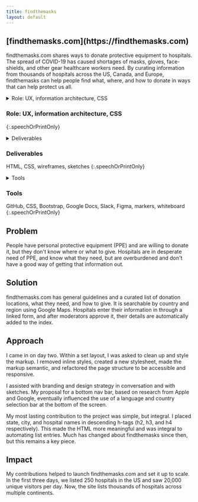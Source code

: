 ```yaml
---
title: findthemasks
layout: default
---
```


<article class="projContainer" markdown="1">
<div class="projLimitWidth" markdown="1">
<h1 class="centerGrid" markdown="1">[findthemasks.com](https://findthemasks.com)</h1>

findthemasks.com shares ways to donate protective equipment to hospitals. The spread of COVID-19 has caused shortages of masks, gloves, face-shields, and other gear healthcare workers need. By curating information from thousands of hospitals across the US, Canada, and Europe, findthemasks can help people find what, where, and how to donate in ways that can help protect us all.

<section markdown="1">
<details aria-expanded="true/false" tabindex="0" role="button" class="smallerBreak screenOnly">
<summary>Role: UX, information architecture, CSS</summary>
<div>
Working with the product owner and devops lead, I designed the HTML and CSS information architecture and styling for the site launch, and assisted with subsequent testing and improvements.
</div>
</details>

<h3 class="speechOrPrintOnly">Role: UX, information architecture, CSS</h3> <!-- accessible version of above -->

<!-- accessible copy of details of role -->
{:.speechOrPrintOnly}

<details aria-expanded="true/false" tabindex="0" role="button" class="smallestBreak screenOnly">
<summary>Deliverables</summary>
<div>
HTML, CSS, wireframes, sketches, site prototypes
</div>
</details>

<h3 class="speechOrPrintOnly">Deliverables</h3> <!-- accessible version of above -->

HTML, CSS, wireframes, sketches
{:.speechOrPrintOnly}

<details aria-expanded="true/false" tabindex="0" role="button" class="smallestBreak screenOnly">
<summary>Tools</summary>
<div>
GitHub, CSS, Bootstrap, Google Docs, Slack, Figma, markers, whiteboard
</div>
</details>

<h3 class="speechOrPrintOnly">Tools</h3> <!-- accessible version of above -->

GitHub, CSS, Bootstrap, Google Docs, Slack, Figma, markers, whiteboard
{:.speechOrPrintOnly}
</section>

<section class="medBreak" markdown="1">
<h2 class="centerGrid" markdown="1">Problem</h2>

People have personal protective equipment (PPE) and are willing to donate it, but they don't know where or what to give. Hospitals are in desperate need of PPE, and know what they need, but are overburdened and don't have a good way of getting that information out.
</section>

<section class="medBreak" markdown="1">
<h2 class="centerGrid" markdown="1">Solution</h2>

findthemasks.com has general guidelines and a curated list of donation locations, what they need, and how to give. It is searchable by country and region using Google Maps. Hospitals enter their information in through a linked form, and after moderators approve it, their details are automatically added to the index.
</section>

<section class="medBreak" markdown="1">
<h2 class="centerGrid" markdown="1">Approach</h2>

I came in on day two. Within a set layout, I was asked to clean up and style the markup. I removed inline styles, created a new stylesheet, made the markup semantic, and refactored the page structure to be accessible and responsive.

I assisted with branding and design strategy in conversation and with sketches. My proposal for a bottom nav bar, based on research from Apple and Google, eventually influenced the use of a language and country selection bar at the bottom of the screen.

My most lasting contribution to the project was simple, but integral. I placed state, city, and hospital names in descending h-tags (h2, h3, and h4 respectively). This made the HTML more meaningful and was integral to automating list entries. Much has changed about findthemasks since then, but this remains a key piece.
</section>

<section class="medBreak" markdown="1">
<h2 class="centerGrid" markdown="1">Impact</h2>

My contributions helped to launch findthemasks.com and set it up to scale. In the first three days, we listed 250 hospitals in the US and saw 20,000 unique visitors per day. Now, the site lists thousands of hospitals across multiple continents.
</section>

<!--
<section markdown="1">
<h2>What I learned</h2>


</section>
-->
</div>
</article>
